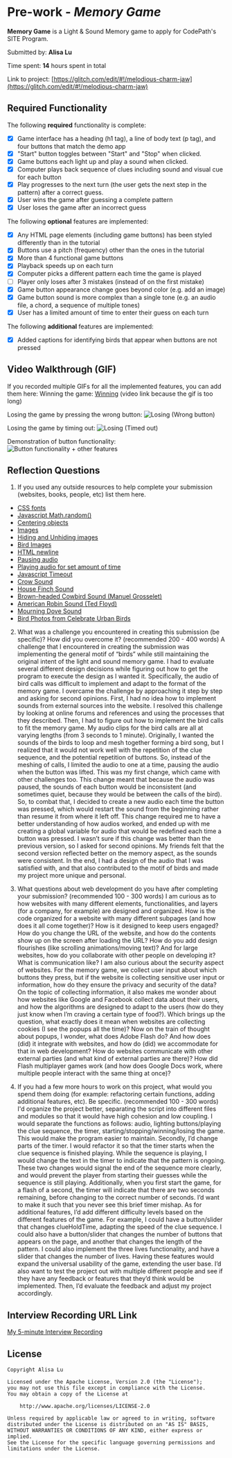# Pre-work - *Memory Game*

**Memory Game** is a Light & Sound Memory game to apply for CodePath's SITE Program. 

Submitted by: **Alisa Lu**

Time spent: **14** hours spent in total

Link to project: [https://glitch.com/edit/#!/melodious-charm-jaw](https://glitch.com/edit/#!/melodious-charm-jaw)

## Required Functionality

The following **required** functionality is complete:

* [x] Game interface has a heading (h1 tag), a line of body text (p tag), and four buttons that match the demo app
* [x] "Start" button toggles between "Start" and "Stop" when clicked. 
* [x] Game buttons each light up and play a sound when clicked. 
* [x] Computer plays back sequence of clues including sound and visual cue for each button
* [x] Play progresses to the next turn (the user gets the next step in the pattern) after a correct guess. 
* [x] User wins the game after guessing a complete pattern
* [x] User loses the game after an incorrect guess

The following **optional** features are implemented:

* [x] Any HTML page elements (including game buttons) has been styled differently than in the tutorial
* [x] Buttons use a pitch (frequency) other than the ones in the tutorial
* [x] More than 4 functional game buttons
* [x] Playback speeds up on each turn
* [x] Computer picks a different pattern each time the game is played
* [ ] Player only loses after 3 mistakes (instead of on the first mistake)
* [x] Game button appearance change goes beyond color (e.g. add an image)
* [x] Game button sound is more complex than a single tone (e.g. an audio file, a chord, a sequence of multiple tones)
* [x] User has a limited amount of time to enter their guess on each turn

The following **additional** features are implemented:

- [x] Added captions for identifying birds that appear when buttons are not pressed

## Video Walkthrough (GIF)

If you recorded multiple GIFs for all the implemented features, you can add them here:
Winning the game: [Winning](https://recordit.co/HE8HETqJfW) (video link because the gif is too long)

Losing the game by pressing the wrong button:
![Losing (Wrong button)](http://g.recordit.co/7oInkco7ec.gif)

Losing the game by timing out:
![Losing (Timed out)](http://g.recordit.co/weSTzVbPcL.gif)

Demonstration of button functionality:
![Button functionality + other features](http://g.recordit.co/biQO8i1dq2.gif)

## Reflection Questions
1. If you used any outside resources to help complete your submission (websites, books, people, etc) list them here. 
- [CSS fonts](https://www.w3schools.com/Css/css_font.asp)
- [Javascript Math.random()](https://www.w3schools.com/jsref/jsref_random.asp)
- [Centering objects](https://www.freecodecamp.org/news/how-to-center-anything-with-css-align-a-div-text-and-more/)
- [Images](https://www.w3schools.com/tags/tag_img.asp)
- [Hiding and Unhiding images](https://developer.mozilla.org/en-US/docs/Web/CSS/display)
- [Bird Images](http://celebrateurbanbirds.org/)
- [HTML newline](https://www.delftstack.com/howto/html/html-new-line/)
- [Pausing audio](https://www.w3schools.com/jsref/met_audio_pause.asp)
- [Playing audio for set amount of time](https://stackoverflow.com/questions/64145436/playing-audio-for-a-specific-time-in-javascript)
- [Javascript Timeout](https://www.freecodecamp.org/news/javascript-settimeout-how-to-set-a-timer-in-javascript-or-sleep-for-n-seconds/)
- [Crow Sound](https://soundbible.com/1486-Black-Crows-Cawing.html)
- [House Finch Sound](https://soundbible.com/354-House-Finch.html)
- [Brown-headed Cowbird Sound (Manuel Grosselet)](https://xeno-canto.org/species/Molothrus-ater)
- [American Robin Sound (Ted Floyd)](https://xeno-canto.org/species/Turdus-migratorius)
- [Mourning Dove Sound](https://www.freesoundslibrary.com/mourning-dove-sound-effect/)
- [Bird Photos from Celebrate Urban Birds](https://celebrateurbanbirds.org/learn/birds/fs/us/)

2. What was a challenge you encountered in creating this submission (be specific)? How did you overcome it? (recommended 200 - 400 words) 
A challenge that I encountered in creating the submission was implementing the general motif of “birds” while still maintaining the original intent of the light and sound memory game. I had to evaluate several different design decisions while figuring out how to get the program to execute the design as I wanted it. Specifically, the audio of bird calls was difficult to implement and adapt to the format of the memory game. I overcame the challenge by approaching it step by step and asking for second opinions. 
First, I had no idea how to implement sounds from external sources into the website. I resolved this challenge by looking at online forums and references and using the processes that they described. Then, I had to figure out how to implement the bird calls to fit the memory game.
My audio clips for the bird calls are all at varying lengths (from 3 seconds to 1 minute). Originally, I wanted the sounds of the birds to loop and mesh together forming a bird song, but I realized that it would not work well with the repetition of the clue sequence, and the potential repetition of buttons. So, instead of the meshing of calls, I limited the audio to one at a time, pausing the audio when the button was lifted. This was my first change, which came with other challenges too.
This change meant that because the audio was paused, the sounds of each button would be inconsistent (and sometimes quiet, because they would be between the calls of the bird). So, to combat that, I decided to create a new audio each time the button was pressed, which would restart the sound from the beginning rather than resume it from where it left off. This change required me to have a better understanding of how audios worked, and ended up with me creating a global variable for audio that would be redefined each time a button was pressed.
I wasn’t sure if this change was better than the previous version, so I asked for second opinions. My friends felt that the second version reflected better on the memory aspect, as the sounds were consistent. 
In the end, I had a design of the audio that I was satisfied with, and that also contributed to the motif of birds and made my project more unique and personal.

3. What questions about web development do you have after completing your submission? (recommended 100 - 300 words) 
I am curious as to how websites with many different elements, functionalities, and layers (for a company, for example) are designed and organized. How is the code organized for a website with many different subpages (and how does it all come together)? How is it designed to keep users engaged? How do you change the URL of the website, and how do the contents show up on the screen after loading the URL? How do you add design flourishes (like scrolling animations/moving text)? And for large websites, how do you collaborate with other people on developing it? What is communication like?
I am also curious about the security aspect of websites. For the memory game, we collect user input about which buttons they press, but if the website is collecting sensitive user input or information, how do they ensure the privacy and security of the data? On the topic of collecting information, it also makes me wonder about how websites like Google and Facebook collect data about their users, and how the algorithms are designed to adapt to the users (how do they just know when I’m craving a certain type of food?). Which brings up the question, what exactly does it mean when websites are collecting cookies (I see the popups all the time)? 
Now on the train of thought about popups, I wonder, what does Adobe Flash do? And how does (did) it integrate with websites, and how do (did) we accommodate for that in web development? How do websites communicate with other external parties (and what kind of external parties are there)? How did Flash multiplayer games work (and how does Google Docs work, where multiple people interact with the same thing at once)?

4. If you had a few more hours to work on this project, what would you spend them doing (for example: refactoring certain functions, adding additional features, etc). Be specific. (recommended 100 - 300 words) 
I'd organize the project better, separating the script into different files and modules so that it would have high cohesion and low coupling. I would separate the functions as follows: audio, lighting buttons/playing the clue sequence, the timer, starting/stopping/winning/losing the game. This would make the program easier to maintain.
Secondly, I’d change parts of the timer. I would refactor it so that the timer starts when the clue sequence is finished playing. While the sequence is playing, I would change the text in the timer to indicate that the pattern is ongoing. These two changes would signal the end of the sequence more clearly, and would prevent the player from starting their guesses while the sequence is still playing.
Additionally, when you first start the game, for a flash of a second, the timer will indicate that there are two seconds remaining, before changing to the correct number of seconds. I’d want to make it such that you never see this brief timer mishap.
As for additional features, I’d add different difficulty levels based on the different features of the game. For example, I could have a button/slider that changes clueHoldTime, adapting the speed of the clue sequence. I could also have a button/slider that changes the number of buttons that appears on the page, and another that changes the length of the pattern. I could also implement the three lives functionality, and have a slider that changes the number of lives. Having these features would expand the universal usability of the game, extending the user base.
I’d also want to test the project out with multiple different people and see if they have any feedback or features that they’d think would be implemented. Then, I’d evaluate the feedback and adjust my project accordingly.


## Interview Recording URL Link

[My 5-minute Interview Recording](your-link-here)


## License

    Copyright Alisa Lu

    Licensed under the Apache License, Version 2.0 (the "License");
    you may not use this file except in compliance with the License.
    You may obtain a copy of the License at

        http://www.apache.org/licenses/LICENSE-2.0

    Unless required by applicable law or agreed to in writing, software
    distributed under the License is distributed on an "AS IS" BASIS,
    WITHOUT WARRANTIES OR CONDITIONS OF ANY KIND, either express or implied.
    See the License for the specific language governing permissions and
    limitations under the License.
